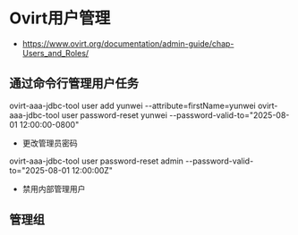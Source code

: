 # Ovirt用户管理
 
- https://www.ovirt.org/documentation/admin-guide/chap-Users_and_Roles/

## 通过命令行管理用户任务


ovirt-aaa-jdbc-tool user add yunwei --attribute=firstName=yunwei
ovirt-aaa-jdbc-tool user password-reset yunwei --password-valid-to="2025-08-01 12:00:00-0800"


- 更改管理员密码

ovirt-aaa-jdbc-tool user password-reset admin --password-valid-to="2025-08-01 12:00:00Z"

- 禁用内部管理用户


## 管理组

